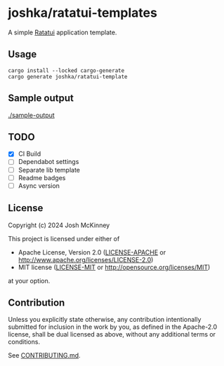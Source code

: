 # joshka/ratatui-templates

A simple [Ratatui](https://github.com/ratatui-org/ratatui) application template.

## Usage

```shell
cargo install --locked cargo-generate
cargo generate joshka/ratatui-template
```

## Sample output

[./sample-output](./sample-output/)

## TODO

- [x] CI Build
- [ ] Dependabot settings
- [ ] Separate lib template
- [ ] Readme badges
- [ ] Async version

## License

Copyright (c) 2024 Josh McKinney

This project is licensed under either of

- Apache License, Version 2.0 ([LICENSE-APACHE](./LICENSE-APACHE) or <http://www.apache.org/licenses/LICENSE-2.0>)
- MIT license ([LICENSE-MIT](./LICENSE-MIT) or <http://opensource.org/licenses/MIT>)

at your option.

## Contribution

Unless you explicitly state otherwise, any contribution intentionally submitted for inclusion in the work by you, as defined in the Apache-2.0 license, shall be dual licensed as above, without any additional terms or conditions.

See [CONTRIBUTING.md](./CONTRIBUTING.md).
